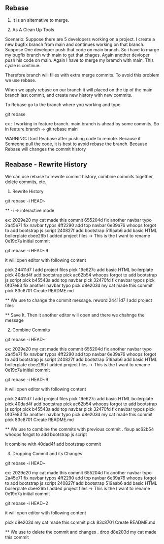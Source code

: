 ## Rebase

1. It is an alternative to merge.

2. As A Clean Up Tools

Scenario: Suppose there are 5 developers working on a project. I create a new bugfix branch from main and continues working
on that branch. Suppose One developer push that code on main branch. So i have to marge my bugfix branch with main to get that
chages. Again another devloper push his code on main. Again I have to merge my bramch with main. This cycle is continue. 

Therefore branch will filles with extra merge commits. To avoid this problem we use rebase.

When we apply rebase on our branch it will placed on the tip of the main branch last commit, and create new history 
with new commits.

To Rebase go to the branch where you working and type

git rebase <branch name>

ex : I working in feature branch. main branch is ahead by some commits, So in feature branch -> git rebase main

WARNING: Dont Reabase after pushing code to remote. Because if Someone pull the code, it is best to avoid rebase the branch.
Because Rebase will changes the commit history



## Reabase - Rewrite History

We can use rebase to rewrite commit history, combine commits together, delete commits, etc.

1. Rewrite History

git rebase -i HEAD~<number of past commits >

** -i -> interactive mode

ex: 
2029e20 my cat made this commit
655204d fix another navbar typo
2a45e71 fix navbar typos
4ff2290 add top navbar
6e39a76 whoops forgot to add bootstrap js script
240827f add bootstrap
519aab6 add basic HTML boilerplate
cbee26b I added project files  -> This is the I want to rename
0e19c7a initial commit

git rebase -i HEAD~9

it will open editor with following content

pick 24411d7 I add project files
pick 19e627c add basic HTML boilerplate
pick 40dad4f add bootstrap
pick ac62b54 whoops forgot to add bootstrap js script
pick b45543a add top navbar
pick 32470fd fix navbar typos
pick 0f07e83 fix another navbar typo
pick d8e203d my cat made this commit
pick 83c8701 Create README.md

** We use  <reword> to change the commit message. 
reword 24411d7 I add project files

** Save It. Then it another editor will open and there we chahnge the message


2. Combine Commits

git rebase -i HEAD~<number of past commits >

ex: 
2029e20 my cat made this commit
655204d fix another navbar typo
2a45e71 fix navbar typos
4ff2290 add top navbar
6e39a76 whoops forgot to add bootstrap js script
240827f add bootstrap
519aab6 add basic HTML boilerplate
cbee26b I added project files  -> This is the I want to rename
0e19c7a initial commit

git rebase -i HEAD~9

it will open editor with following content

pick 24411d7 I add project files
pick 19e627c add basic HTML boilerplate
pick 40dad4f add bootstrap
pick ac62b54 whoops forgot to add bootstrap js script
pick b45543a add top navbar
pick 32470fd fix navbar typos
pick 0f07e83 fix another navbar typo
pick d8e203d my cat made this commit
pick 83c8701 Create README.md

** We use  <fixup> to combine the commits with previous commit . 
fixup ac62b54 whoops forgot to add bootstrap js script

It combine with 40dad4f add bootstrap commit

3. Dropping Commit and its Changes

git rebase -i HEAD~<number of past commits >

ex: 
2029e20 my cat made this commit
655204d fix another navbar typo
2a45e71 fix navbar typos
4ff2290 add top navbar
6e39a76 whoops forgot to add bootstrap js script
240827f add bootstrap
519aab6 add basic HTML boilerplate
cbee26b I added project files  -> This is the I want to rename
0e19c7a initial commit

git rebase -i HEAD~2

it will open editor with following content

pick d8e203d my cat made this commit
pick 83c8701 Create README.md

** We use  <drop> to delete the commit and changes . 
drop d8e203d my cat made this commit